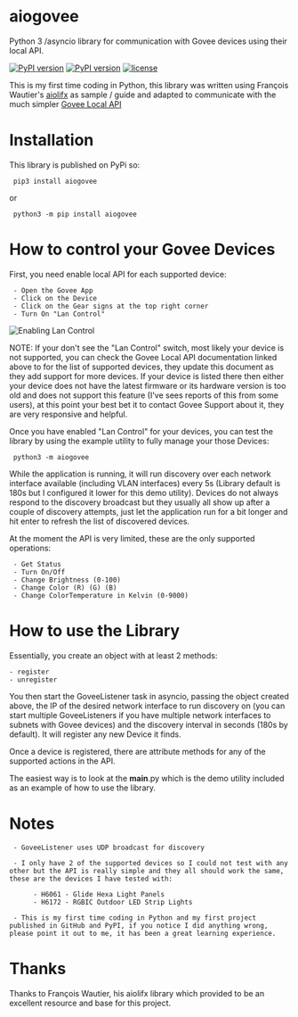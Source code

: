 # aiogovee

Python 3 /asyncio library for communication with Govee devices using their local API.

[![PyPI version](https://img.shields.io/pypi/v/aiogovee)](https://pypi.python.org/pypi/aiogovee)
[![PyPI version](https://img.shields.io/pypi/pyversions/aiogovee)](https://pypi.python.org/pypi/aiogovee)
[![license](https://img.shields.io/badge/license-MIT/Apache%202.0-blue?style=flat-square)](https://github.com/Lumute/aiogovee/blob/master/LICENSE.txt)

This is my first time coding in Python, this library was written using François Wautier's [aiolifx](https://github.com/frawau/aiolifx) as sample / guide and adapted to communicate with the much simpler [Govee Local API](https://app-h5.govee.com/user-manual/wlan-guide?updateTime=181)


# Installation

This library is published on PyPi so:

     pip3 install aiogovee

or

     python3 -m pip install aiogovee


# How to control your Govee Devices

First, you need enable local API for each supported device: 

     - Open the Govee App
     - Click on the Device
     - Click on the Gear signs at the top right corner
     - Turn On "Lan Control"

![Enabling Lan Control](https://i.postimg.cc/x8ph7CzH/Screenshot-20220929-214827.png)

NOTE: If your don't see the "Lan Control" switch, most likely your device is not supported, you can check the Govee Local API documentation linked above to for the list of supported devices, they update this document as they add support for more devices. If your device is listed there then either your device does not have the latest firmware or its hardware version is too old and does not support this feature (I've sees reports of this from some users), at this point your best bet it to contact Govee Support about it, they are very responsive and helpful.

Once you have enabled "Lan Control" for your devices, you can test the library by using the example utility to fully manage your those Devices:

     python3 -m aiogovee

While the application is running, it will run discovery over each network interface available (including VLAN interfaces) every 5s (Library default is 180s but I configured it lower for this demo utility). Devices do not always respond to the discovery broadcast but they usually all show up after a couple of discovery attempts, just let the application run for a bit longer and hit enter to refresh the list of discovered devices.

At the moment the API is very limited, these are the only supported operations:

     - Get Status
     - Turn On/Off
     - Change Brightness (0-100)
     - Change Color (R) (G) (B)
     - Change ColorTemperature in Kelvin (0-9000)


# How to use the Library

Essentially, you create an object with at least 2 methods:

    - register
    - unregister

You then start the GoveeListener task in asyncio, passing the object created above, the IP of the desired network interface to run discovery on (you can start multiple GoveeListeners if you have multiple network interfaces to subnets with Govee devices) and the discovery interval in seconds (180s by default). It will register any new Device it finds.

Once a device is registered, there are attribute methods for any of the supported actions in the API.

The easiest way is to look at the __main__.py which is the demo utility included as an example of how to use the library.


# Notes

     - GoveeListener uses UDP broadcast for discovery

     - I only have 2 of the supported devices so I could not test with any other but the API is really simple and they all should work the same, these are the devices I have tested with:

          - H6061 - Glide Hexa Light Panels
          - H6172 - RGBIC Outdoor LED Strip Lights

     - This is my first time coding in Python and my first project published in GitHub and PyPI, if you notice I did anything wrong, please point it out to me, it has been a great learning experience.


# Thanks

Thanks to François Wautier, his aiolifx library which provided to be an excellent resource and base for this project.

